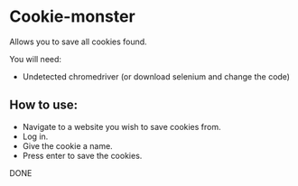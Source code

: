# Cookie-monster
Allows you to save all cookies found.



You will need: 

- Undetected chromedriver (or download selenium and change the code)

## How to use:

- Navigate to a website you wish to save cookies from.
- Log in.
- Give the cookie a name.
- Press enter to save the cookies.

DONE

